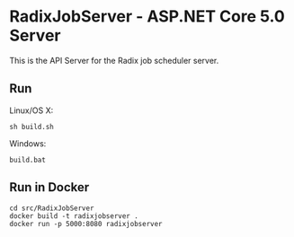 # RadixJobServer - ASP.NET Core 5.0 Server

This is the API Server for the Radix job scheduler server.

## Run

Linux/OS X:

```
sh build.sh
```

Windows:

```
build.bat
```
## Run in Docker

```
cd src/RadixJobServer
docker build -t radixjobserver .
docker run -p 5000:8080 radixjobserver
```
